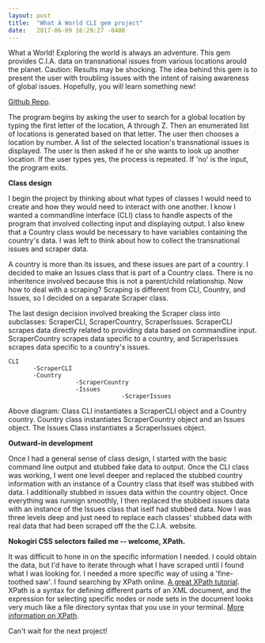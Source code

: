 ```yaml
---
layout: post
title:  "What A World CLI gem project"
date:   2017-06-09 16:29:27 -0400
---
```


What a World!  Exploring the world is always an adventure.  This gem provides C.I.A. data on transnational issues from various locations arould the planet. Caution: Results may be shocking.  The idea behind this gem is to present the user with troubling issues with the intent of raising awareness of global issues.  Hopefully, you will learn something new! 

[Github Repo](https://github.com/gb23/what-a-world-cli-gem).

The program begins by asking the user to search for a global location by typing the first letter of the location, A through Z.  Then an enumerated list of locations is generated based on that letter.  The user then chooses a location by number.  A list of the selected location's transnational issues is displayed. The user is then asked if he or she wants to look up another location.  If the user types yes, the process is repeated.  If 'no' is the input, the program exits.

**Class design**

I begin the project by thinking about what types of classes I would need to create and how they would need to interact with one another.  I know I wanted a commandline interface (CLI) class to handle aspects of the program that involved collecting input and displaying output.  I also knew that a Country class would be necessary to have variables containing the country's data.  I was left to think about how to collect the transnational issues and scraper data.

A country is more than its issues, and these issues are part of a country.  I decided to make an Issues class that is part of a Country class.  There is no inheritence involved because this is not a parent/child relationship.  Now how to deal with a scraping?  Scraping is different from CLI, Country, and Issues, so I decided on a separate Scraper class.  

The last design decision involved breaking the Scraper class into subclasses:  ScraperCLI, ScraperCountry, ScraperIssues.
ScraperCLI scrapes data directly related to providing data based on commandline input.  ScraperCountry scrapes data specific to a country, and ScraperIssues scrapes data specific to a country's issues.


```
CLI                                                  
       -ScraperCLI                              
       -Country                               
                   -ScraperCountry           
                   -Issues                         
                                -ScraperIssues
```

Above diagram: Class CLI instantiates a ScraperCLI object and a Country country.  Country class instantiates ScraperCountry object and an Issues object.  The Issues Class instantiates a ScraperIssues object.  

**Outward-in development**

Once I had a general sense of class design, I started with the basic command line output and stubbed fake data to output.  Once the CLI class was working, I went one level deeper and replaced the stubbed country information with an instance of a Country class that itself was stubbed with data.  I additionally stubbed in issues data within the country object.  Once everything was runnign smoothly, I then replaced the stubbed issues data with an instance of the Issues class that iself had stubbed data.  Now I was three levels deep and just need to replace each classes' stubbed data with real data that had been scraped off the the C.I.A. website.

**Nokogiri CSS selectors failed me -- welcome, XPath.**

It was difficult to hone in on the specific information I needed.  I could obtain the data, but I'd have to iterate through what I have scraped until I found what I was looking for.  I needed a more specific way of using a 'fine-toothed saw'. I found searching by XPath online.  [A great XPath tutorial](http://zvon.org/xxl/XPathTutorial/General/examples.html).  XPath is a syntax for defining different parts of an XML document, and the expression for selecting specific nodes or node sets in the document looks very much like a file directory syntax that you use in your terminal.  [More information on XPath](https://www.w3schools.com/xml/xpath_intro.asp).


Can't wait for the next project!





